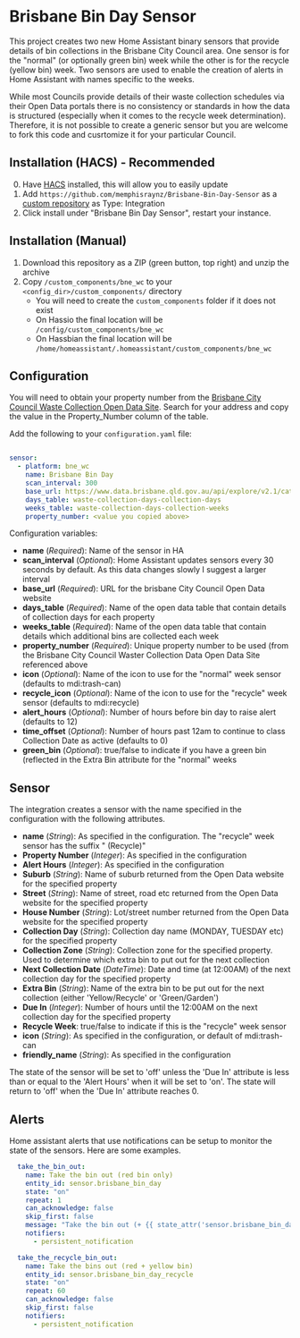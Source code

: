 # Brisbane Bin Day Sensor

This project creates two new Home Assistant binary sensors that provide details of bin collections in the Brisbane City Council area.  One sensor is for the "normal" (or optionally green bin) week while the other is for the recycle (yellow bin) week.  Two sensors are used to enable the creation of alerts in Home Assistant with names specific to the weeks.

While most Councils provide details of their waste collection schedules via their Open Data portals there is no consistency or standards in how the data is structured (especially when it comes to the recycle week determination).  Therefore, it is not possible to create a generic sensor but you are welcome to fork this code and cusrtomize it for your particular Council. 

## Installation (HACS) - Recommended
0. Have [HACS](https://custom-components.github.io/hacs/installation/manual/) installed, this will allow you to easily update
1. Add `https://github.com/memphisraynz/Brisbane-Bin-Day-Sensor` as a [custom repository](https://custom-components.github.io/hacs/usage/settings/#add-custom-repositories) as Type: Integration
2. Click install under "Brisbane Bin Day Sensor", restart your instance.

## Installation (Manual)
1. Download this repository as a ZIP (green button, top right) and unzip the archive
2. Copy `/custom_components/bne_wc` to your `<config_dir>/custom_components/` directory
   * You will need to create the `custom_components` folder if it does not exist
   * On Hassio the final location will be `/config/custom_components/bne_wc`
   * On Hassbian the final location will be `/home/homeassistant/.homeassistant/custom_components/bne_wc`

## Configuration

You will need to obtain your property number from the [Brisbane City Council Waste Collection Open Data Site](https://data.brisbane.qld.gov.au/explore/dataset/waste-collection-days-collection-days/table/).  Search for your address and copy the value in the Property_Number column of the table.

Add the following to your `configuration.yaml` file:

```yaml

sensor:
  - platform: bne_wc
    name: Brisbane Bin Day
    scan_interval: 300
    base_url: https://www.data.brisbane.qld.gov.au/api/explore/v2.1/catalog/datasets/{dataset_id}/records?where={query}&limit=1
    days_table: waste-collection-days-collection-days
    weeks_table: waste-collection-days-collection-weeks
    property_number: <value you copied above>
```

Configuration variables:

- **name** (*Required*): Name of the sensor in HA
- **scan_interval** (*Optional*): Home Assistant updates sensors every 30 seconds by default.  As this data changes slowly I suggest a larger interval 
- **base_url** (*Required*): URL for the brisbane City Council Open Data website
- **days_table** (*Required*): Name of the open data table that contain details of collection days for each property
- **weeks_table** (*Required*): Name of the open data table that contain details which additional bins are collected each week
- **property_number** (*Required*): Unique property number to be used (from the Brisbane City Council Waster Collection Data Open Data Site referenced above
- **icon** (*Optional*): Name of the icon to use for the "normal" week sensor (defaults to mdi:trash-can)
- **recycle_icon** (*Optional*): Name of the icon to use for the "recycle" week sensor (defaults to mdi:recycle)
- **alert_hours** (*Optional*): Number of hours before bin day to raise alert (defaults to 12)
- **time_offset** (*Optional*): Number of hours past 12am to continue to class Collection Date as active (defaults to 0)
- **green_bin** (*Optional*): true/false to indicate if you have a green bin (reflected in the Extra Bin attribute for the "normal" weeks

## Sensor

The integration creates a sensor with the name specified in the configuration with the following attributes.

- **name** (*String*): As specified in the configuration.  The "recycle" week sensor has the suffix " (Recycle)"
- **Property Number** (*Integer*): As specified in the configuration 
- **Alert Hours** (*Integer*): As specified in the configuration 
- **Suburb** (*String*): Name of suburb returned from the Open Data website for the specified property  
- **Street** (*String*): Name of street, road etc returned from the Open Data website for the specified property  
- **House Number** (*String*): Lot/street number returned from the Open Data website for the specified property  
- **Collection Day** (*String*): Collection day name (MONDAY, TUESDAY etc) for the specified property  
- **Collection Zone** (*String*): Collection zone for the specified property.  Used to determine which extra bin to put out for the next collection
- **Next Collection Date** (*DateTime*): Date and time (at 12:00AM) of the next collection day for the specified property 
- **Extra Bin** (*String*): Name of the extra bin to be put out for the next collection (either 'Yellow/Recycle' or 'Green/Garden')
- **Due In** (*Integer*): Number of hours until the 12:00AM on the next collection day for the specified property 
- **Recycle Week**: true/false to indicate if this is the "recycle" week sensor
- **icon** (*String*): As specified in the configuration, or default of mdi:trash-can
- **friendly_name** (*String*): As specified in the configuration

The state of the sensor will be set to 'off' unless the 'Due In' attribute is less than or equal to the 'Alert Hours' when it will be set to 'on'.  The state will return to 'off' when the 'Due In' attribute reaches 0.

## Alerts

Home assistant alerts that use notifications can be setup to monitor the state of the sensors.  Here are some examples.

```yaml
  take_the_bin_out:
    name: Take the bin out (red bin only)
    entity_id: sensor.brisbane_bin_day
    state: "on"
    repeat: 1
    can_acknowledge: false
    skip_first: false
    message: "Take the bin out (+ {{ state_attr('sensor.brisbane_bin_day', 'Extra Bin') }})!!!"
    notifiers:
      - persistent_notification
```

```yaml
  take_the_recycle_bin_out:
    name: Take the bins out (red + yellow bin)
    entity_id: sensor.brisbane_bin_day_recycle
    state: "on"
    repeat: 60
    can_acknowledge: false
    skip_first: false
    notifiers:
      - persistent_notification
```
